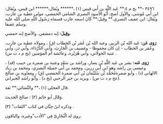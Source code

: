 ٣٤٩٦ -** بخ م ٤:** عَبد اللَّهِ بن أَبي قيس (١) ،****** ويُقال:****** ابن قيس، ويُقال: ابن أَبي مُوسَى، والأول أصح، أَبُو الأسود النصري الشامي الحمصي، مولى عطية بن عازب، ويُقال: ابن عفيف النصري.** وقِيلَ:** كَانَ اسمه عازب فسماه رَسُول اللَّهِ صلى الله عليه وسلم عفيفا.

**وقِيلَ:** إنه دمشقي. والأصح إنه حمصي.

**رَوَى عَن:** عَبد الله بْن الزبير، وعبد الله بْن عُمَر بْن الخطاب (ق) ، ومولاه عطية بن عازب، وعُمَر بن الخطاب - إن كان محفوظا - وغضيف بن الْحَارِثِ، وأَبي الدَّرْدَاء، وأبي ذر، وأبي عنبة الخولاني، وأبي هُرَيْرة، وعائشة أم المؤمنين (بخ م د ت س) .

**رَوَى عَنه:** بشر بن عَبد اللَّهِ بْنِ يسار، وراشد بن سَعْدٍ وعتبة بن ضمرة بن حبيب (قد) ، وعيسى بن راشد وهو ابن أَبي رزين، ومحمد بن أَبي جميلة النصري، ومحمد بن زياد الالهاني (د) ، وأبو ضمرةمُحَمَّد بْن سُلَيْمان بْن أَبي ضمرة الحمصي (ق) ، ومعاوية بن صالح (عخ م د ت س) ، ويزيد بن خير الرحبي (بخ د) ، وأَبُو راشد الحبراني.

قال العجلي (١) ،** والنَّسَائي:** ثقة.

وَقَال أبو حاتم (٢) : صالح الحديث.

وذكره ابنُ حِبَّان في كتاب "الثقات" (٣) .

روى له الْبُخَارِيّ فِي "الأدب"وغيره، والباقون.